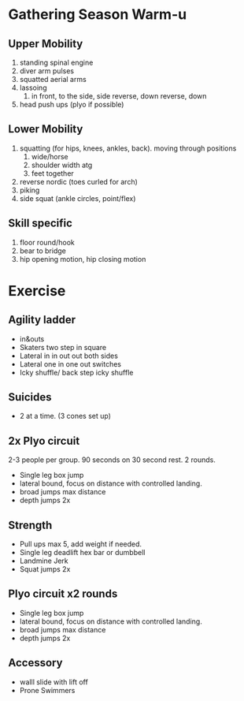 # Gathering Season Warm-u

## Upper Mobility

1. standing spinal engine
1. diver arm pulses
1. squatted aerial arms
1. lassoing
   1. in front, to the side, side reverse, down reverse, down
1. head push ups (plyo if possible)

## Lower Mobility

1. squatting (for hips, knees, ankles, back). moving through positions
   1. wide/horse
   2. shoulder width atg
   3. feet together
1. reverse nordic (toes curled for arch)
1. piking
1. side squat (ankle circles, point/flex)

## Skill specific

1. floor round/hook
1. bear to bridge
1. hip opening motion, hip closing motion

# Exercise

## Agility ladder

- in&outs
- Skaters two step in square
- Lateral in in out out both sides
- Lateral one in one out switches
- Icky shuffle/ back step icky shuffle

## Suicides

- 2 at a time. (3 cones set up)

## 2x Plyo circuit

 2-3 people per group. 90 seconds on 30 second rest. 2 rounds.

- Single leg box jump
- lateral bound, focus on distance with controlled landing.
- broad jumps max distance
- depth jumps 2x

## Strength

- Pull ups max 5, add weight if needed.
- Single leg deadlift hex bar or dumbbell
- Landmine Jerk
- Squat jumps 2x

## Plyo circuit x2 rounds

- Single leg box jump
- lateral bound, focus on distance with controlled landing.
- broad jumps max distance
- depth jumps 2x

## Accessory

- walll slide with lift off
- Prone Swimmers
